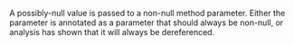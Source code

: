 A possibly-null value is passed to a non-null method parameter. Either the parameter is annotated as a parameter that should always be non-null, or analysis has shown that it will always be dereferenced.